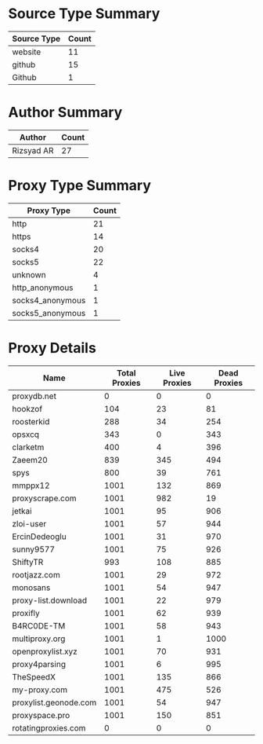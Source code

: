 # Source Type Summary

| Source Type | Count |
|-------------|-------|
| website | 11 |
| github | 15 |
| Github | 1 |


# Author Summary

| Author | Count |
|--------|-------|
| Rizsyad AR | 27 |


# Proxy Type Summary

| Proxy Type | Count |
|------------|-------|
| http | 21 |
| https | 14 |
| socks4 | 20 |
| socks5 | 22 |
| unknown | 4 |
| http_anonymous | 1 |
| socks4_anonymous | 1 |
| socks5_anonymous | 1 |


# Proxy Details

| Name | Total Proxies | Live Proxies | Dead Proxies |
|------|---------------|--------------|---------------|
| proxydb.net | 0 | 0 | 0 |
| hookzof | 104 | 23 | 81 |
| roosterkid | 288 | 34 | 254 |
| opsxcq | 343 | 0 | 343 |
| clarketm | 400 | 4 | 396 |
| Zaeem20 | 839 | 345 | 494 |
| spys | 800 | 39 | 761 |
| mmppx12 | 1001 | 132 | 869 |
| proxyscrape.com | 1001 | 982 | 19 |
| jetkai | 1001 | 95 | 906 |
| zloi-user | 1001 | 57 | 944 |
| ErcinDedeoglu | 1001 | 31 | 970 |
| sunny9577 | 1001 | 75 | 926 |
| ShiftyTR | 993 | 108 | 885 |
| rootjazz.com | 1001 | 29 | 972 |
| monosans | 1001 | 54 | 947 |
| proxy-list.download | 1001 | 22 | 979 |
| proxifly | 1001 | 62 | 939 |
| B4RC0DE-TM | 1001 | 58 | 943 |
| multiproxy.org | 1001 | 1 | 1000 |
| openproxylist.xyz | 1001 | 70 | 931 |
| proxy4parsing | 1001 | 6 | 995 |
| TheSpeedX | 1001 | 135 | 866 |
| my-proxy.com | 1001 | 475 | 526 |
| proxylist.geonode.com | 1001 | 54 | 947 |
| proxyspace.pro | 1001 | 150 | 851 |
| rotatingproxies.com | 0 | 0 | 0 |
